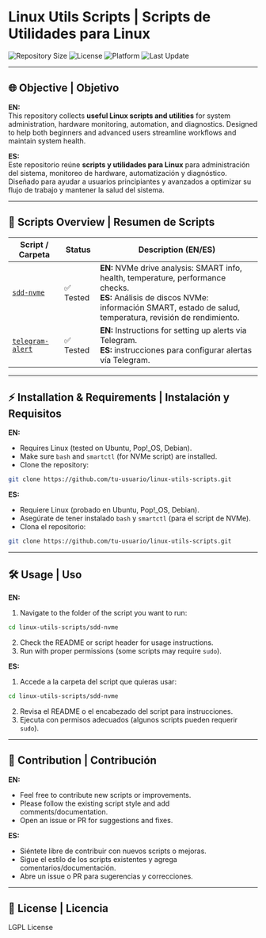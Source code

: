# Linux Utils Scripts | Scripts de Utilidades para Linux

![Repository Size](https://img.shields.io/github/languages/code-size/kmilodenisglez/linux-utils-scripts)
![License](https://img.shields.io/badge/license-LGPL-green)
![Platform](https://img.shields.io/badge/platform-Linux-orange)
![Last Update](https://img.shields.io/github/last-commit/kmilodenisglez/linux-utils-scripts)

---

## 🌐 Objective | Objetivo

**EN:**  
This repository collects **useful Linux scripts and utilities** for system administration, hardware monitoring, automation, and diagnostics. Designed to help both beginners and advanced users streamline workflows and maintain system health.

**ES:**  
Este repositorio reúne **scripts y utilidades para Linux** para administración del sistema, monitoreo de hardware, automatización y diagnóstico. Diseñado para ayudar a usuarios principiantes y avanzados a optimizar su flujo de trabajo y mantener la salud del sistema.

---

## 📂 Scripts Overview | Resumen de Scripts

| Script / Carpeta               | Status | Description (EN/ES) |
|--------------------------------|--------|-------------------|
| [`sdd-nvme`](./sdd-nvme)       | ✅ Tested | **EN:** NVMe drive analysis: SMART info, health, temperature, performance checks. <br> **ES:** Análisis de discos NVMe: información SMART, estado de salud, temperatura, revisión de rendimiento. |
| [`telegram-alert`](./TELEGRAM-INTEGRATION.md) | ✅ Tested | **EN:** Instructions for setting up alerts via Telegram. <br> **ES:** instrucciones para configurar alertas vía Telegram. |
<!-- Puedes agregar más filas aquí cuando agregues nuevos scripts -->

---

## ⚡ Installation & Requirements | Instalación y Requisitos

**EN:**  
- Requires Linux (tested on Ubuntu, Pop!_OS, Debian).  
- Make sure `bash` and `smartctl` (for NVMe script) are installed.  
- Clone the repository:  
```bash
git clone https://github.com/tu-usuario/linux-utils-scripts.git
````

**ES:**

* Requiere Linux (probado en Ubuntu, Pop!_OS, Debian).
* Asegúrate de tener instalado `bash` y `smartctl` (para el script de NVMe).
* Clona el repositorio:

```bash
git clone https://github.com/tu-usuario/linux-utils-scripts.git
```

---

## 🛠️ Usage | Uso

**EN:**

1. Navigate to the folder of the script you want to run:

```bash
cd linux-utils-scripts/sdd-nvme
```

2. Check the README or script header for usage instructions.
3. Run with proper permissions (some scripts may require `sudo`).

**ES:**

1. Accede a la carpeta del script que quieras usar:

```bash
cd linux-utils-scripts/sdd-nvme
```

2. Revisa el README o el encabezado del script para instrucciones.
3. Ejecuta con permisos adecuados (algunos scripts pueden requerir `sudo`).

---

## 📝 Contribution | Contribución

**EN:**

* Feel free to contribute new scripts or improvements.
* Please follow the existing script style and add comments/documentation.
* Open an issue or PR for suggestions and fixes.

**ES:**

* Siéntete libre de contribuir con nuevos scripts o mejoras.
* Sigue el estilo de los scripts existentes y agrega comentarios/documentación.
* Abre un issue o PR para sugerencias y correcciones.

---

## 📌 License | Licencia

LGPL License
